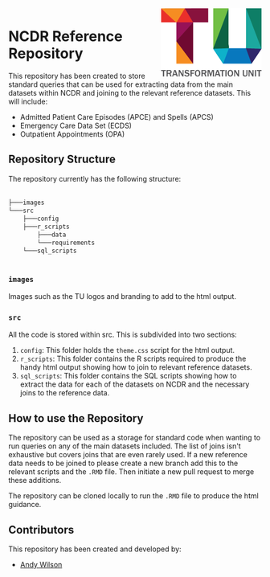 <img src="images/TU_logo_large.png" alt="TU logo" width="200" align="right"/>

# NCDR Reference Repository
This repository has been created to store standard queries that can be used for extracting data from the main datasets within NCDR and joining to the relevant reference datasets. This will include:

* Admitted Patient Care Episodes (APCE) and Spells (APCS)
* Emergency Care Data Set (ECDS)
* Outpatient Appointments (OPA)

## Repository Structure
The repository currently has the following structure:

``` plaintext

├───images
└───src
    ├───config
    ├───r_scripts
        ├───data
        └───requirements
    └───sql_scripts
    
```

### `images`
Images such as the TU logos and branding to add to the html output.

### `src`
All the code is stored within src. This is subdivided into two sections:

1. `config`: This folder holds the `theme.css` script for the html output.
2. `r_scripts`: This folder contains the R scripts required to produce the handy html output showing how to join to relevant reference datasets.
3. `sql_scripts`: This folder contains the SQL scripts showing how to extract the data for each of the datasets on NCDR and the necessary joins to the reference data.

## How to use the Repository
The repository can be used as a storage for standard code when wanting to run queries on any of the main datasets included. The list of joins isn't exhaustive but covers joins that are even rarely used. If a new reference data needs to be joined to please create a new branch add this to the relevant scripts and the `.RMD` file. Then initiate a new pull request to merge these additions.

The repository can be cloned locally to run the `.RMD` file to produce the html guidance.

## Contributors

This repository has been created and developed by:

-   [Andy Wilson](https://github.com/ASW-Analyst)
